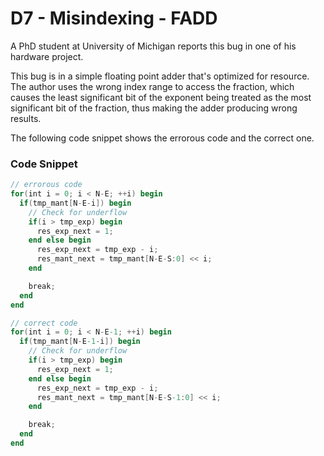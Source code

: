 # D7 - Misindexing - FADD

A PhD student at University of Michigan reports this bug in one of his hardware project.

This bug is in a simple floating point adder that's optimized for resource. The author uses the wrong index range to access the fraction, which causes the least significant bit of the exponent being treated as the most significant bit of the fraction, thus making the adder producing wrong results.

The following code snippet shows the errorous code and the correct one.

### Code Snippet

```verilog
// errorous code
for(int i = 0; i < N-E; ++i) begin
  if(tmp_mant[N-E-i]) begin
    // Check for underflow
    if(i > tmp_exp) begin
      res_exp_next = 1;
    end else begin
      res_exp_next = tmp_exp - i;
      res_mant_next = tmp_mant[N-E-S:0] << i;
    end

    break;
  end
end

// correct code
for(int i = 0; i < N-E-1; ++i) begin
  if(tmp_mant[N-E-1-i]) begin
    // Check for underflow
    if(i > tmp_exp) begin
      res_exp_next = 1;
    end else begin
      res_exp_next = tmp_exp - i;
      res_mant_next = tmp_mant[N-E-S-1:0] << i;
    end

    break;
  end
end
```


